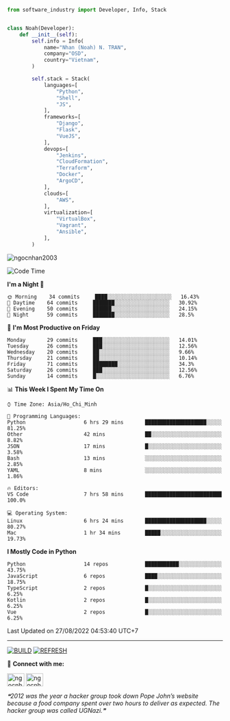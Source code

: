 ```python
from software_industry import Developer, Info, Stack


class Noah(Developer):
    def __init__(self):
        self.info = Info(
            name="Nhan (Noah) N. TRAN",
            company="OSD",
            country="Vietnam",
        )

        self.stack = Stack(
            languages=[
                "Python",
                "Shell",
                "JS",
            ],
            frameworks=[
                "Django",
                "Flask",
                "VueJS",
            ],
            devops=[
                "Jenkins",
                "CloudFormation",
                "Terraform",
                "Docker",
                "ArgoCD",
            ],
            clouds=[
                "AWS",
            ],
            virtualization=[
                "VirtualBox",
                "Vagrant",
                "Ansible",
            ],
        )
```
<img src="https://komarev.com/ghpvc/?username=ngocnhan2003&label=Profile%20views&color=0e75b6&style=flat" alt="ngocnhan2003" /> 

<!--START_SECTION:waka-->
![Code Time](http://img.shields.io/badge/Code%20Time-472%20hrs%2013%20mins-blue)

**I'm a Night 🦉** 

```text
🌞 Morning    34 commits     ████░░░░░░░░░░░░░░░░░░░░░   16.43% 
🌆 Daytime    64 commits     ███████░░░░░░░░░░░░░░░░░░   30.92% 
🌃 Evening    50 commits     ██████░░░░░░░░░░░░░░░░░░░   24.15% 
🌙 Night      59 commits     ███████░░░░░░░░░░░░░░░░░░   28.5%

```
📅 **I'm Most Productive on Friday** 

```text
Monday       29 commits     ███░░░░░░░░░░░░░░░░░░░░░░   14.01% 
Tuesday      26 commits     ███░░░░░░░░░░░░░░░░░░░░░░   12.56% 
Wednesday    20 commits     ██░░░░░░░░░░░░░░░░░░░░░░░   9.66% 
Thursday     21 commits     ██░░░░░░░░░░░░░░░░░░░░░░░   10.14% 
Friday       71 commits     ████████░░░░░░░░░░░░░░░░░   34.3% 
Saturday     26 commits     ███░░░░░░░░░░░░░░░░░░░░░░   12.56% 
Sunday       14 commits     █░░░░░░░░░░░░░░░░░░░░░░░░   6.76%

```


📊 **This Week I Spent My Time On** 

```text
⌚︎ Time Zone: Asia/Ho_Chi_Minh

💬 Programming Languages: 
Python                   6 hrs 29 mins       ████████████████████░░░░░   81.25% 
Other                    42 mins             ██░░░░░░░░░░░░░░░░░░░░░░░   8.82% 
JSON                     17 mins             █░░░░░░░░░░░░░░░░░░░░░░░░   3.58% 
Bash                     13 mins             ░░░░░░░░░░░░░░░░░░░░░░░░░   2.85% 
YAML                     8 mins              ░░░░░░░░░░░░░░░░░░░░░░░░░   1.86%

🔥 Editors: 
VS Code                  7 hrs 58 mins       █████████████████████████   100.0%

💻 Operating System: 
Linux                    6 hrs 24 mins       ████████████████████░░░░░   80.27% 
Mac                      1 hr 34 mins        █████░░░░░░░░░░░░░░░░░░░░   19.73%

```

**I Mostly Code in Python** 

```text
Python                   14 repos            ███████████░░░░░░░░░░░░░░   43.75% 
JavaScript               6 repos             ████░░░░░░░░░░░░░░░░░░░░░   18.75% 
TypeScript               2 repos             █░░░░░░░░░░░░░░░░░░░░░░░░   6.25% 
Kotlin                   2 repos             █░░░░░░░░░░░░░░░░░░░░░░░░   6.25% 
Vue                      2 repos             █░░░░░░░░░░░░░░░░░░░░░░░░   6.25%

```



 Last Updated on 27/08/2022 04:53:40 UTC+7
<!--END_SECTION:waka-->

<hr>

[![BUILD](https://github.com/ngocnhan2003/ngocnhan2003/actions/workflows/001_build.yml/badge.svg)](https://github.com/ngocnhan2003/ngocnhan2003/actions/workflows/001_build.yml)
[![REFRESH](https://github.com/ngocnhan2003/ngocnhan2003/actions/workflows/002_refresh.yml/badge.svg)](https://github.com/ngocnhan2003/ngocnhan2003/actions/workflows/002_refresh.yml)

🔗 **Connect with me:**

<a href="https://linkedin.com/in/ngocnhan2003" target="blank"><img align="center" src="https://raw.githubusercontent.com/rahuldkjain/github-profile-readme-generator/master/src/images/icons/Social/linked-in-alt.svg" alt="ngocnhan2003" height="30" width="40" /></a>
<a href="https://instagram.com/ngocnhan2003" target="blank"><img align="center" src="https://raw.githubusercontent.com/rahuldkjain/github-profile-readme-generator/master/src/images/icons/Social/instagram.svg" alt="ngocnhan2003" height="30" width="40" /></a>


<!--STARTS_HERE_QUOTE_README-->
<i>❝2012 was the year a hacker group took down Pope John’s website because a food company spent over two hours to deliver as expected. The hacker group was called UGNazi.❞</i>
<!--ENDS_HERE_QUOTE_README-->
